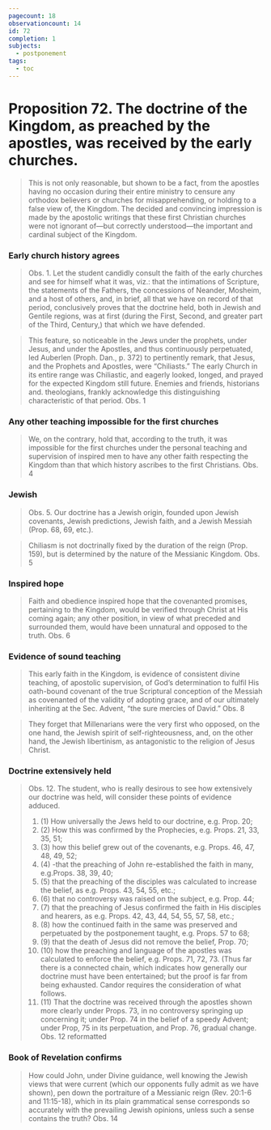 ```yaml
---
pagecount: 18
observationcount: 14
id: 72
completion: 1
subjects:
  - postponement
tags:
  - toc
---
```

# Proposition 72. The doctrine of the Kingdom, as preached by the apostles, was received by the early churches.

>This is not only reasonable, but shown to be a fact, from the apostles having no occasion during their entire ministry to censure any orthodox believers or churches for misapprehending, or holding to a false view of, the Kingdom. The decided and convincing impression is made by the apostolic writings that these first Christian churches were not ignorant of—but correctly understood—the important and cardinal subject of the Kingdom.
### Early church history agrees
>Obs. 1. Let the student candidly consult the faith of the early churches and see for himself what it was, viz.: that the intimations of Scripture, the statements of the Fathers, the concessions of Neander, Mosheim, and a host of others, and, in brief, all that we have on record of that period, conclusively proves that the doctrine held, both in Jewish and Gentile regions, was at first (during the First, Second, and greater part of the Third, Century,) that which we have defended.


>This feature, so noticeable in the Jews under the prophets, under Jesus, and under the Apostles, and thus continuously perpetuated, led Auberlen (Proph. Dan., p. 372) to pertinently remark, that Jesus, and the Prophets and Apostles, were “Chiliasts.” The early Church in its entire range was Chiliastic, and eagerly looked, longed, and prayed for the expected Kingdom still future. Enemies and friends, historians and. theologians, frankly acknowledge this distinguishing characteristic of that period.
>Obs. 1
### Any other teaching impossible for the first churches
>We, on the contrary, hold that, according to the truth, it was impossible for the first churches under the personal teaching and supervision of inspired men to have any other faith respecting the Kingdom than that which history ascribes to the first Christians.
>Obs. 4
### Jewish
>Obs. 5. Our doctrine has a Jewish origin, founded upon Jewish covenants, Jewish predictions, Jewish faith, and a Jewish Messiah (Prop. 68, 69, etc.).

>Chiliasm is not doctrinally fixed by the duration of the reign (Prop. 159), but is determined by the nature of the Messianic Kingdom.
>Obs. 5
### Inspired hope
>Faith and obedience inspired hope that the covenanted promises, pertaining to the Kingdom, would be verified through Christ at His coming again; any other position, in view of what preceded and surrounded them, would have been unnatural and opposed to the truth.
>Obs. 6
### Evidence of sound teaching
>This early faith in the Kingdom, is evidence of consistent divine teaching, of apostolic supervision, of God’s determination to fulfil His oath-bound covenant of the true Scriptural conception of the Messiah as covenanted of the validity of adopting grace, and of our ultimately inheriting at the Sec. Advent, “the sure mercies of David.”
>Obs. 8

>They forget that Millenarians were the very first who opposed, on the one hand, the Jewish spirit of self-righteousness, and, on the other hand, the Jewish libertinism, as antagonistic to the religion of Jesus Christ.

### Doctrine extensively held
>Obs. 12. The student, who is really desirous to see how extensively our doctrine was held, will consider these points of evidence adduced. 
>1. (1) How universally the Jews held to our doctrine, e.g. Prop. 20; 
>2. (2) How this was confirmed by the Prophecies, e.g. Props. 21, 33, 35, 51; 
>3. (3) how this belief grew out of the covenants, e.g. Props. 46, 47, 48, 49, 52; 
>4. (4) -that the preaching of John re-established the faith in many, e.g.Props. 38, 39, 40; 
>5. (5) that the preaching of the disciples was calculated to increase the belief, as e.g. Props. 43, 54, 55, etc.; 
>6. (6) that no controversy was raised on the subject, e.g. Prop. 44; 
>7. (7) that the preaching of Jesus confirmed the faith in His disciples and hearers, as e.g. Props. 42, 43, 44, 54, 55, 57, 58, etc.; 
>8. (8) how the continued faith in the same was preserved and perpetuated by the postponement taught, e.g. Props. 57 to 68; 
>9. (9) that the death of Jesus did not remove the belief, Prop. 70; 
>10. (10) how the preaching and language of the apostles was calculated to enforce the belief, e.g. Props. 71, 72, 73. (Thus far there is a connected chain, which indicates how generally our doctrine must have been entertained; but the proof is far from being exhausted. Candor requires the consideration of what follows. 
>11. (11) That the doctrine was received through the apostles shown more clearly under Props. 73, in no controversy springing up concerning it; under Prop. 74 in the belief of a speedy Advent; under Prop, 75 in its perpetuation, and Prop. 76, gradual change.
>Obs. 12 reformatted
### Book of Revelation confirms
>How could John, under Divine guidance, well knowing the Jewish views that were current (which our opponents fully admit as we have shown), pen down the portraiture of a Messianic reign (Rev. 20:1-6 and 11:15-18), which in its plain grammatical sense corresponds so accurately with the prevailing Jewish opinions, unless such a sense contains the truth?
>Obs. 14


